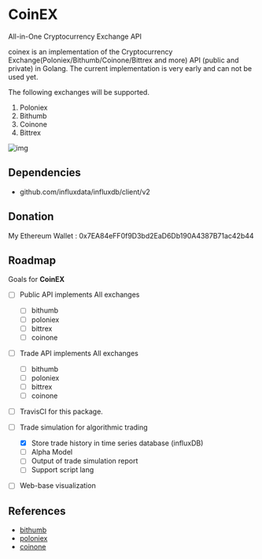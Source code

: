 # CoinEX
All-in-One Cryptocurrency Exchange API

coinex is an implementation of the Cryptocurrency Exchange(Poloniex/Bithumb/Coinone/Bittrex and more) API (public and private) in Golang. 
The current implementation is very early and can not be used yet.

The following exchanges will be supported.
1. Poloniex
2. Bithumb
3. Coinone
4. Bittrex

![img](http://i.imgur.com/lNP9hgc.png)

## Dependencies  
 - github.com/influxdata/influxdb/client/v2
 
## Donation
My Ethereum Wallet :
0x7EA84eFF0f9D3bd2EaD6Db190A4387B71ac42b44

## Roadmap
Goals for **CoinEX**

- [ ] Public API implements All exchanges
  - [ ] bithumb
  - [ ] poloniex
  - [ ] bittrex
  - [ ] coinone
  
- [ ] Trade API implements All exchanges
  - [ ] bithumb
  - [ ] poloniex
  - [ ] bittrex
  - [ ] coinone
  
- [ ] TravisCI for this package.

- [ ] Trade simulation for algorithmic trading
  - [x] Store trade history in time series database (influxDB)
  - [ ] Alpha Model
  - [ ] Output of trade simulation report
  - [ ] Support script lang
  
- [ ] Web-base visualization
## References
- [bithumb](https://www.bithumb.com/u1/US127)
- [poloniex](https://poloniex.com/support/api/)
- [coinone](http://doc.coinone.co.kr)